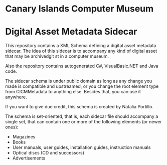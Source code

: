 Canary Islands Computer Museum
==============================
Digital Asset Metadata Sidecar
==============================

This repository contains a XML Schema defining a digital asset metadata sidecar.
The idea of this sidecar is to accompany any kind of digital asset that may be archivedgit st in a computer museum.

Also the repository contains autogenerated C#, VisualBasic.NET and Java code.

The sidecar schema is under public domain as long as any change you made is compatible and upstreamed,
or you change the root element type from CICMMetadata to anything else.
Besides that, you can use it anywhere.

If you want to give due credit, this schema is created by Natalia Portillo.

The schema is set-oriented, that is, each sidecar file should accompany a single set, that can contain one or
more of the following elements (or newer ones):
* Magazines
* Books
* User manuals, user guides, installation guides, instruction manuals
* Optical discs (CD and successors)
* Advertisements